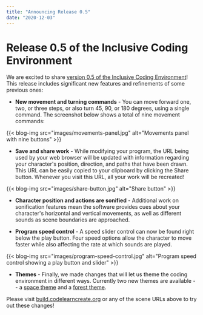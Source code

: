 ```yaml
---
title: "Announcing Release 0.5"
date: "2020-12-03"
---
```


# Release 0.5 of the Inclusive Coding Environment

We are excited to share [version 0.5 of the Inclusive Coding Environment](https://build.codelearncreate.org/)! This release includes significant new features and refinements of some previous ones:

- **New movement and turning commands** - You can move forward one, two, or three steps, or also turn 45, 90, or 180 degrees, using a single command. The screenshot below shows a total of nine movement commands:

{{< blog-img src="images/movements-panel.jpg" alt="Movements panel with nine buttons" >}}

- **Save and share work** - While modifying your program, the URL being used by your web browser will be updated with information regarding your character's position, direction, and paths that have been drawn. This URL can be easily copied to your clipboard by clicking the Share button. Whenever you visit this URL, all your work will be recreated!

{{< blog-img src="images/share-button.jpg" alt="Share button" >}}

- **Character position and actions are sonified** - Additional work on sonification features mean the software provides cues about your character's horizontal and vertical movements, as well as different sounds as scene boundaries are approached.

- **Program speed control** - A speed slider control can now be found right below the play button. Four speed options allow the character to move faster while also affecting the rate at which sounds are played.

{{< blog-img src="images/program-speed-control.jpg" alt="Program speed control showing a play button and slider" >}}

- **Themes** - Finally, we made changes that will let us theme the coding environment in different ways. Currently two new themes are available -- a [space theme](https://space.codelearncreate.org/) and a [forest theme](https://forest.codelearncreate.org/).

Please visit [build.codelearncreate.org](https://build.codelearncreate.org/) or any of the scene URLs above to try out these changes!
